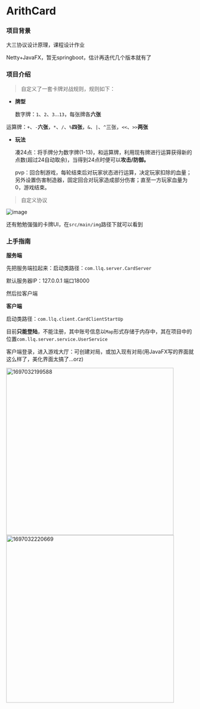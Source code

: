 # ArithCard

### 项目背景

大三协议设计原理，课程设计作业

Netty+JavaFX，暂无springboot，估计再迭代几个版本就有了

### 项目介绍

> 自定义了一套卡牌对战规则，规则如下：

- **牌型**
  
  数字牌：`1`、`2`、`3`…`13`，每张牌各**六张**

运算牌：`+`、`-`**六张**，`*`、`/`、`%`**四张**，`&`、`|`、`^`三张，`<<`、`>>`**两张**

- **玩法**
  
  凑24点：将手牌分为数字牌(1-13)，和运算牌，利用现有牌进行运算获得新的点数(超过24自动取余)，当得到24点时便可以**攻击/防御。**
  
  pvp：回合制游戏，每轮结束后对玩家状态进行运算，决定玩家扣除的血量；另外设置伤害制造器，固定回合对玩家造成部分伤害；直至一方玩家血量为0，游戏结束。

> 自定义协议

![image](https://github.com/LuoZero-World/ArithCard/assets/99077678/ef2f01ea-261a-4120-91c4-cbbe9332d1ff)

还有勉勉强强的卡牌UI，在`src/main/img`路径下就可以看到

### 上手指南

**服务端**

先把服务端拉起来：启动类路径：`com.llq.server.CardServer`

默认服务器IP：127.0.0.1	端口18000

然后拉客户端

**客户端**

启动类路径：`com.llq.client.CardClientStartUp`

目前**只能登陆**，不能注册，其中账号信息以`Map`形式存储于内存中，其在项目中的位置`com.llq.server.service.UserService`

客户端登录，进入游戏大厅：可创建对局，或加入现有对局(用JavaFX写的界面就这么样了，美化界面太搞了...orz)

<img width="448" alt="1697032199588" src="https://github.com/LuoZero-World/ArithCard/assets/99077678/937f4147-bdfe-409e-8904-6380eaec4682"/>

<img width="449" alt="1697032220669" src="https://github.com/LuoZero-World/ArithCard/assets/99077678/84e77a99-8193-4968-a871-4c48893934bf"/>



